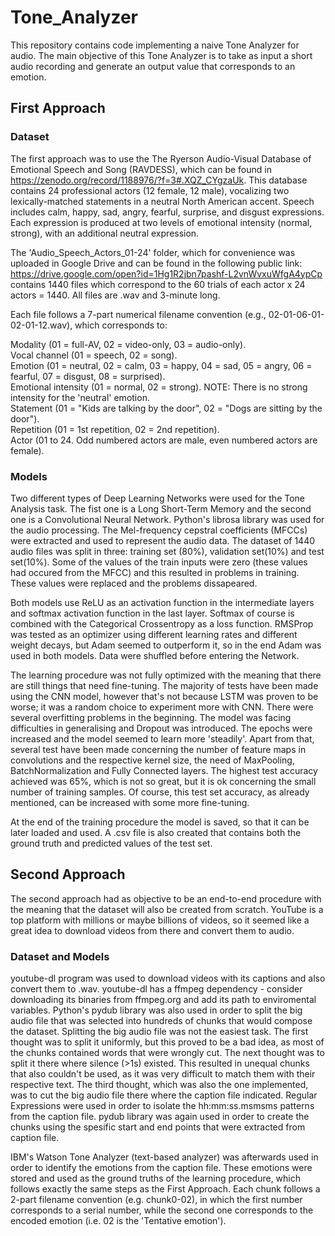 # Tone_Analyzer
This repository contains code implementing a naive Tone Analyzer for audio. The main objective of this Tone Analyzer is to take as input a short audio recording and generate an output value that corresponds to an emotion.

## First Approach
### Dataset
The first approach was to use the The Ryerson Audio-Visual Database of Emotional Speech and Song (RAVDESS), which can be found in https://zenodo.org/record/1188976/?f=3#.XQZ_CYgzaUk. This database contains 24 professional actors (12 female, 12 male), vocalizing two lexically-matched statements in a neutral North American accent. Speech includes calm, happy, sad, angry, fearful, surprise, and disgust expressions. Each expression is produced at two levels of emotional intensity (normal, strong), with an additional neutral expression.

The 'Audio_Speech_Actors_01-24' folder, which for convenience was uploaded in Google Drive and can be found in the following public link: https://drive.google.com/open?id=1Hg1R2jbn7pashf-L2vnWvxuWfgA4ypCp contains 1440 files which correspond to the 60 trials of each actor x 24 actors = 1440. All files are .wav and 3-minute long. 

Each file follows a 7-part numerical filename convention (e.g., 02-01-06-01-02-01-12.wav), which corresponds to:

Modality (01 = full-AV, 02 = video-only, 03 = audio-only).<br />
Vocal channel (01 = speech, 02 = song).<br />
Emotion (01 = neutral, 02 = calm, 03 = happy, 04 = sad, 05 = angry, 06 = fearful, 07 = disgust, 08 = surprised).<br />
Emotional intensity (01 = normal, 02 = strong). NOTE: There is no strong intensity for the 'neutral' emotion.<br />
Statement (01 = "Kids are talking by the door", 02 = "Dogs are sitting by the door").<br />
Repetition (01 = 1st repetition, 02 = 2nd repetition).<br />
Actor (01 to 24. Odd numbered actors are male, even numbered actors are female).

### Models
Two different types of Deep Learning Networks were used for the Tone Analysis task. The fist one is a Long Short-Term Memory and the second one is a Convolutional Neural Network. Python's librosa library was used for the audio processing. The Mel-frequency cepstral coefficients (MFCCs) were extracted and used to represent the audio data. The dataset of 1440 audio files was split in three: training set (80%), validation set(10%) and test set(10%). Some of the values of the train inputs were zero (these values had occured from the MFCC) and this resulted in problems in training. These values were replaced and the problems dissapeared.

Both models use ReLU as an activation function in the intermediate layers and softmax activation function in the last layer. Softmax of course is combined with the Categorical Crossentropy as a loss function. RMSProp was tested as an optimizer using different learning rates and different weight decays, but Adam seemed to outperform it, so in the end Adam was used in both models. Data were shuffled before entering the Network.

The learning procedure was not fully optimized with the meaning that there are still things that need fine-tuning. The majority of tests have been made using the CNN model, however that's not because LSTM was proven to be worse; it was a random choice to experiment more with CNN. There were several overfitting problems in the beginning. The model was facing difficulties in generalising and Dropout was introduced. The epochs were increased and the model seemed to learn more 'steadily'. Apart from that, several test have been made concerning the number of feature maps in convolutions and the respective kernel size, the need of MaxPooling, BatchNormalization and Fully Connected layers. The highest test accuracy achieved was 65%, which is not so great, but it is ok concerning the small number of training samples. Of course, this test set accuracy, as already mentioned, can be increased with some more fine-tuning.

At the end of the training procedure the model is saved, so that it can be later loaded and used. A .csv file is also created that contains both the ground truth and predicted values of the test set.

## Second Approach
The second approach had as objective to be an end-to-end procedure with the meaning that the dataset will also be created from scratch. YouTube is a top platform with millions or maybe billions of videos, so it seemed like a great idea to download videos from there and convert them to audio.

### Dataset and Models
youtube-dl program was used to download videos with its captions and also convert them to .wav. youtube-dl has a ffmpeg dependency - consider downloading its binaries from ffmpeg.org and add its path to enviromental variables. Python's pydub library was also used in order to split the big audio file that was selected into hundreds of chunks that would compose the dataset. Splitting the big audio file was not the easiest task. The first thought was to split it uniformly, but this proved to be a bad idea, as most of the chunks contained words that were wrongly cut. The next thought was to split it there where silence (>1s) existed. This resulted in unequal chunks that also couldn't be used, as it was very difficult to match them with their respective text. The third thought, which was also the one implemented, was to cut the big audio file there where the caption file indicated. Regular Expressions were used in order to isolate the hh:mm:ss.msmsms patterns from the caption file. pydub library was again used in order to create the chunks using the spesific start and end points that were extracted from caption file. 

IBM's Watson Tone Analyzer (text-based analyzer) was afterwards used in order to identify the emotions from the caption file. These emotions were stored and used as the ground truths of the learning procedure, which follows exactly the same steps as the First Approach. Each chunk follows a 2-part filename convention (e.g. chunk0-02), in which the first number corresponds to a serial number, while the second one corresponds to the encoded emotion (i.e. 02 is the 'Tentative emotion').
